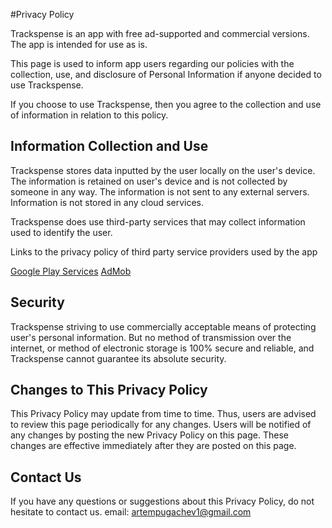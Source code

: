 #Privacy Policy

Trackspense is an app with free ad-supported and commercial versions. The app is intended for use as is.

This page is used to inform app users regarding our policies with the collection, use, and disclosure of Personal Information if anyone decided to use Trackspense.

If you choose to use Trackspense, then you agree to the collection and use of information in relation to this policy.

## Information Collection and Use

Trackspense stores data inputted by the user locally on the user's device. The information is retained on user's device and is not collected by someone in any way. 
The information is not sent to any external servers. Information is not stored in any cloud services.   

Trackspense does use third-party services that may collect information used to identify the user.

Links to the privacy policy of third party service providers used by the app

[Google Play Services](https://www.google.com/policies/privacy/)
[AdMob](https://support.google.com/admob/answer/6128543?hl=en)


## Security
Trackspense striving to use commercially acceptable means of protecting user's personal information. 
But no method of transmission over the internet, or method of electronic storage is 100% secure and reliable, and Trackspense cannot guarantee its absolute security.

## Changes to This Privacy Policy

This Privacy Policy may update from time to time. Thus, users are advised to review this page periodically for any changes. Users will be notified of any changes by posting the new Privacy Policy on this page. These changes are effective immediately after they are posted on this page.

## Contact Us

If you have any questions or suggestions about this Privacy Policy, do not hesitate to contact us.
email: artempugachev1@gmail.com